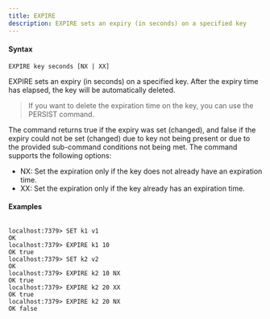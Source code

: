 ```yaml
---
title: EXPIRE
description: EXPIRE sets an expiry (in seconds) on a specified key
---
```


<!-- This file is automatically generated. Any modifications made directly to this file
  may be overwritten. For more details on how this file is generated and how to use
  the related commands, refer to the documentation available in the `internal/cmd/cmd_*.go` files.
-->

#### Syntax

```
EXPIRE key seconds [NX | XX]
```


EXPIRE sets an expiry (in seconds) on a specified key. After the expiry time has elapsed, the key will be automatically deleted.

> If you want to delete the expiration time on the key, you can use the PERSIST command.

The command returns true if the expiry was set (changed), and false if the expiry could not be set (changed) due to key
not being present or due to the provided sub-command conditions not being met. The command
supports the following options:

- NX: Set the expiration only if the key does not already have an expiration time.
- XX: Set the expiration only if the key already has an expiration time.
	

#### Examples

```

localhost:7379> SET k1 v1
OK
localhost:7379> EXPIRE k1 10
OK true
localhost:7379> SET k2 v2
OK
localhost:7379> EXPIRE k2 10 NX
OK true
localhost:7379> EXPIRE k2 20 XX
OK true
localhost:7379> EXPIRE k2 20 NX
OK false
	
```

